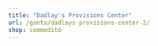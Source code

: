 ```yaml
---
title: "Dadlay's Provisions Center"
url: /ganta/dadlays-provisions-center-2/
shop: commodité
---
```

